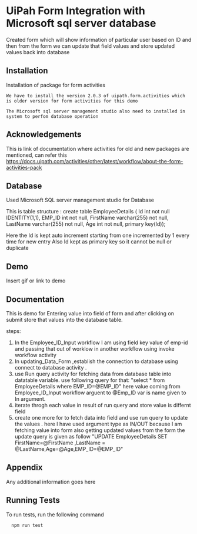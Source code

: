 
# UiPah Form Integration with Microsoft sql server database

Created form which will show information of particular user based on ID and then from the form we can update that field values and store updated values back into database


## Installation

Installation of package for form activities

```UiPath.Form.Activities
We have to install the version 2.0.3 of uipath.form.activities which is older version for form activities for this demo  

The Microsoft sql server management studio also need to installed in system to perfom database operation
```
    
## Acknowledgements
This is link of documentation where activities for old and new packages are mentioned, can refer this
https://docs.uipath.com/activities/other/latest/workflow/about-the-form-activities-pack


## Database
Used Microsoft SQL server management studio for Database

This is table structure :
create table EmployeeDetails (
 Id int not null IDENTITY(1,1),
 EMP_ID int not null,
FirstName varchar(255) not null,
LastName varchar(255) not null,
Age int not null,
primary key(Id));

Here the Id is kept auto increment starting from one incremented by 1 every time for new entry
Also Id kept as primary key so it cannot be null or duplicate
## Demo

Insert gif or link to demo


## Documentation

This is demo for Entering value into field of form and after clicking on submit store that values into the database table.

steps:
1. In the Employee_ID_Input workflow I am using field key value of emp-id and passing that out of worklow in another workflow using invoke workflow activity
2. In updating_Data_Form ,establish the connection to database using connect to database activity .
3. use Run query activity for fetching data from database table into datatable variable.
use following query for that:
"select * from EmployeeDetails where EMP_ID=@EMP_ID"
here value coming from  Employee_ID_Input workflow arguent to  @Emp_ID var is name given to In argument.
4. iterate throgh each value in result of run query and store value is differnt field
5. create one more for to fetch data into field and use run query to update the values .
here I have used argument type as IN/OUT because I am fetching value into form also getting updated values from the form
the update query is given as follow
"UPDATE EmployeeDetails SET  FirstName=@FirstName ,LastName = @LastName,Age=@Age,EMP_ID=@EMP_ID" 



## Appendix

Any additional information goes here


## Running Tests

To run tests, run the following command

```bash
  npm run test
```

